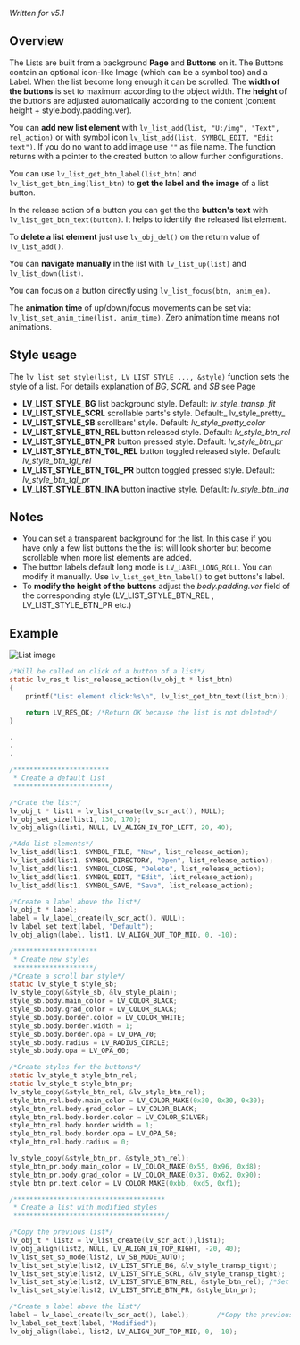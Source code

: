 _Written for v5.1_

## Overview

The Lists are built from a background **Page** and **Buttons** on it. The Buttons contain an optional icon-like Image (which can be a symbol too) and a Label. When the list become long enough it can be scrolled. The **width of the buttons** is set to maximum according to the object width. The **height** of the buttons are adjusted automatically according to the content (content height + style.body.padding.ver).

You can **add new list element** with `lv_list_add(list, "U:/img", "Text", rel_action)` or with symbol icon `lv_list_add(list, SYMBOL_EDIT, "Edit text")`. If you do no want to add image use `""` as file name. The function returns with a pointer to the created button to allow further configurations.  

You can use `lv_list_get_btn_label(list_btn)` and `lv_list_get_btn_img(list_btn)` to **get the label and the image** of a list button.

In the release action of a button you can get the the **button's text** with `lv_list_get_btn_text(button)`. It helps to identify the released list element. 

To **delete a list element** just use `lv_obj_del()` on the return value of `lv_list_add()`.

You can **navigate manually** in the list with `lv_list_up(list)` and `lv_list_down(list)`.

You can focus on a button directly using `lv_list_focus(btn, anim_en)`.

The **animation time** of up/down/focus movements can be set via: `lv_list_set_anim_time(list, anim_time)`. Zero animation time means not animations. 

## Style usage

The `lv_list_set_style(list, LV_LIST_STYLE_..., &style)` function sets the style of a list. For details explanation of _BG_, _SCRL_ and _SB_ see [Page](/Page)

- **LV_LIST_STYLE_BG** list background style. Default: _lv_style_transp_fit_
- **LV_LIST_STYLE_SCRL** scrollable parts's style. Default:_ lv_style_pretty_
- **LV_LIST_STYLE_SB** scrollbars' style. Default: _lv_style_pretty_color_
- **LV_LIST_STYLE_BTN_REL** button released style. Default: _lv_style_btn_rel_
- **LV_LIST_STYLE_BTN_PR** button pressed style. Default: _lv_style_btn_pr_
- **LV_LIST_STYLE_BTN_TGL_REL** button toggled released style. Default: _lv_style_btn_tgl_rel_
- **LV_LIST_STYLE_BTN_TGL_PR** button toggled pressed style. Default: _lv_style_btn_tgl_pr_
- **LV_LIST_STYLE_BTN_INA** button inactive style. Default: _lv_style_btn_ina_

## Notes

- You can set a transparent background for the list. In this case if you have only a few list buttons the the list will look shorter but become scrollable when more list elements are added.
- The button labels default long mode is `LV_LABEL_LONG_ROLL`. You can modify it manually. Use `lv_list_get_btn_label()` to get buttons's label.
- To **modify the height of the buttons** adjust the _body.padding.ver_ field of the corresponding style (LV_LIST_STYLE_BTN_REL , LV_LIST_STYLE_BTN_PR etc.)

## Example
![List image](http://docs.littlevgl.com/img/list-lv_list.png)
```c
/*Will be called on click of a button of a list*/
static lv_res_t list_release_action(lv_obj_t * list_btn)
{
    printf("List element click:%s\n", lv_list_get_btn_text(list_btn));

    return LV_RES_OK; /*Return OK because the list is not deleted*/
}

.
.
.

/************************
 * Create a default list
 ************************/

/*Crate the list*/
lv_obj_t * list1 = lv_list_create(lv_scr_act(), NULL);
lv_obj_set_size(list1, 130, 170);
lv_obj_align(list1, NULL, LV_ALIGN_IN_TOP_LEFT, 20, 40);

/*Add list elements*/
lv_list_add(list1, SYMBOL_FILE, "New", list_release_action);
lv_list_add(list1, SYMBOL_DIRECTORY, "Open", list_release_action);
lv_list_add(list1, SYMBOL_CLOSE, "Delete", list_release_action);
lv_list_add(list1, SYMBOL_EDIT, "Edit", list_release_action);
lv_list_add(list1, SYMBOL_SAVE, "Save", list_release_action);

/*Create a label above the list*/
lv_obj_t * label;
label = lv_label_create(lv_scr_act(), NULL);
lv_label_set_text(label, "Default");
lv_obj_align(label, list1, LV_ALIGN_OUT_TOP_MID, 0, -10);

/*********************
 * Create new styles
 ********************/
/*Create a scroll bar style*/
static lv_style_t style_sb;
lv_style_copy(&style_sb, &lv_style_plain);
style_sb.body.main_color = LV_COLOR_BLACK;
style_sb.body.grad_color = LV_COLOR_BLACK;
style_sb.body.border.color = LV_COLOR_WHITE;
style_sb.body.border.width = 1;
style_sb.body.border.opa = LV_OPA_70;
style_sb.body.radius = LV_RADIUS_CIRCLE;
style_sb.body.opa = LV_OPA_60;

/*Create styles for the buttons*/
static lv_style_t style_btn_rel;
static lv_style_t style_btn_pr;
lv_style_copy(&style_btn_rel, &lv_style_btn_rel);
style_btn_rel.body.main_color = LV_COLOR_MAKE(0x30, 0x30, 0x30);
style_btn_rel.body.grad_color = LV_COLOR_BLACK;
style_btn_rel.body.border.color = LV_COLOR_SILVER;
style_btn_rel.body.border.width = 1;
style_btn_rel.body.border.opa = LV_OPA_50;
style_btn_rel.body.radius = 0;

lv_style_copy(&style_btn_pr, &style_btn_rel);
style_btn_pr.body.main_color = LV_COLOR_MAKE(0x55, 0x96, 0xd8);
style_btn_pr.body.grad_color = LV_COLOR_MAKE(0x37, 0x62, 0x90);
style_btn_pr.text.color = LV_COLOR_MAKE(0xbb, 0xd5, 0xf1);

/**************************************
 * Create a list with modified styles
 **************************************/

/*Copy the previous list*/
lv_obj_t * list2 = lv_list_create(lv_scr_act(),list1);
lv_obj_align(list2, NULL, LV_ALIGN_IN_TOP_RIGHT, -20, 40);
lv_list_set_sb_mode(list2, LV_SB_MODE_AUTO);
lv_list_set_style(list2, LV_LIST_STYLE_BG, &lv_style_transp_tight);
lv_list_set_style(list2, LV_LIST_STYLE_SCRL, &lv_style_transp_tight);
lv_list_set_style(list2, LV_LIST_STYLE_BTN_REL, &style_btn_rel); /*Set the new button styles*/
lv_list_set_style(list2, LV_LIST_STYLE_BTN_PR, &style_btn_pr);

/*Create a label above the list*/
label = lv_label_create(lv_scr_act(), label);       /*Copy the previous label*/
lv_label_set_text(label, "Modified");
lv_obj_align(label, list2, LV_ALIGN_OUT_TOP_MID, 0, -10);
```
